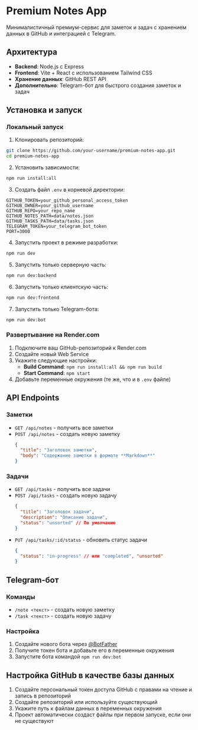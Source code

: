 # Premium Notes App

Минималистичный премиум-сервис для заметок и задач с хранением данных в GitHub и интеграцией с Telegram.

## Архитектура

- **Backend**: Node.js с Express
- **Frontend**: Vite + React с использованием Tailwind CSS
- **Хранение данных**: GitHub REST API
- **Дополнительно**: Telegram-бот для быстрого создания заметок и задач

## Установка и запуск

### Локальный запуск

1. Клонировать репозиторий:
```bash
git clone https://github.com/your-username/premium-notes-app.git
cd premium-notes-app
```

2. Установить зависимости:
```bash
npm run install:all
```

3. Создать файл `.env` в корневой директории:
```
GITHUB_TOKEN=your_github_personal_access_token
GITHUB_OWNER=your_github_username
GITHUB_REPO=your_repo_name
GITHUB_NOTES_PATH=data/notes.json
GITHUB_TASKS_PATH=data/tasks.json
TELEGRAM_TOKEN=your_telegram_bot_token
PORT=3000
```

4. Запустить проект в режиме разработки:
```bash
npm run dev
```

5. Запустить только серверную часть:
```bash
npm run dev:backend
```

6. Запустить только клиентскую часть:
```bash
npm run dev:frontend
```

7. Запустить только Telegram-бота:
```bash
npm run dev:bot
```

### Развертывание на Render.com

1. Подключите ваш GitHub-репозиторий к Render.com
2. Создайте новый Web Service
3. Укажите следующие настройки:
   - **Build Command**: `npm run install:all && npm run build`
   - **Start Command**: `npm start`
4. Добавьте переменные окружения (те же, что и в `.env` файле)

## API Endpoints

### Заметки

- `GET /api/notes` - получить все заметки
- `POST /api/notes` - создать новую заметку
  ```json
  {
    "title": "Заголовок заметки",
    "body": "Содержание заметки в формате **Markdown**"
  }
  ```

### Задачи

- `GET /api/tasks` - получить все задачи
- `POST /api/tasks` - создать новую задачу
  ```json
  {
    "title": "Заголовок задачи",
    "description": "Описание задачи",
    "status": "unsorted" // По умолчанию
  }
  ```
- `PUT /api/tasks/:id/status` - обновить статус задачи
  ```json
  {
    "status": "in-progress" // или "completed", "unsorted"
  }
  ```

## Telegram-бот

### Команды

- `/note <текст>` - создать новую заметку
- `/task <текст>` - создать новую задачу

### Настройка

1. Создайте нового бота через [@BotFather](https://t.me/BotFather)
2. Получите токен бота и добавьте его в переменные окружения
3. Запустите бота командой `npm run dev:bot`

## Настройка GitHub в качестве базы данных

1. Создайте персональный токен доступа GitHub с правами на чтение и запись в репозиторий
2. Создайте репозиторий или используйте существующий
3. Укажите путь к файлам данных в переменных окружения
4. Проект автоматически создаст файлы при первом запуске, если они не существуют 